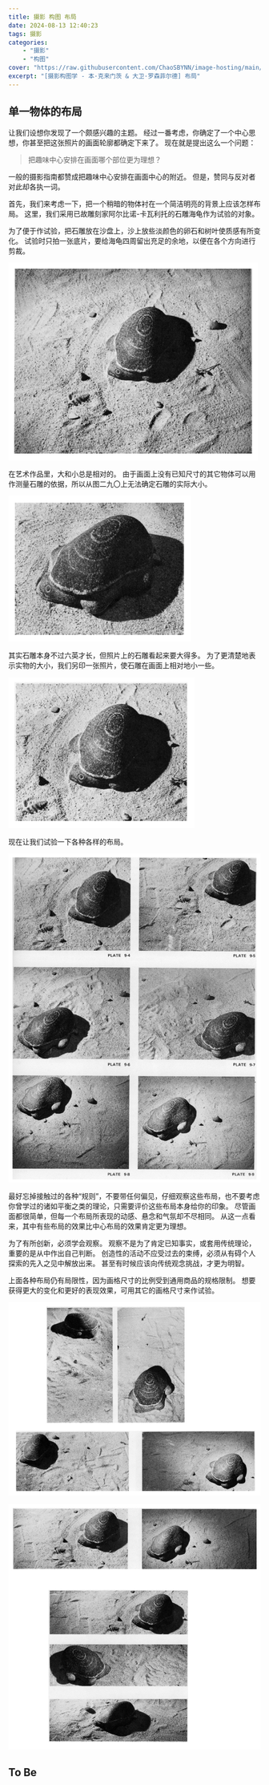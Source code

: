 ```yaml
---
title: 摄影 构图 布局
date: 2024-08-13 12:40:23
tags: 摄影
categories:
    - "摄影"
    - "构图"
cover: "https://raw.githubusercontent.com/ChaoSBYNN/image-hosting/main/photography/lens.webp"
excerpt: "[摄影构图学 - 本·克来门茨 & 大卫·罗森菲尔德] 布局"
---
```


## 单一物体的布局

让我们设想你发现了一个颇感兴趣的主题。
经过一番考虑，你确定了一个中心思想，你甚至把这张照片的画面轮廓都确定下来了。
现在就是提出这么一个问题：

> 把趣味中心安排在画面哪个部位更为理想？

一般的摄影指南都赞成把趣味中心安排在画面中心的附近。
但是，赞同与反对者对此却各执一词。

首先，我们来考虑一下，把一个稍暗的物体衬在一个简洁明亮的背景上应该怎样布局。
这里，我们采用已故雕刻家阿尔比诺-卡瓦利托的石雕海龟作为试验的对象。

为了便于作试验，把石雕放在沙盘上，沙上放些淡颜色的卵石和树叶使质感有所变化。
试验时只拍一张底片，要给海龟四周留出充足的余地，以便在各个方向进行剪裁。

![-](https://raw.githubusercontent.com/ChaoSBYNN/image-hosting/main/photography/2024-08-17/20240817125049.png)

在艺术作品里，大和小总是相对的。
由于画面上没有已知尺寸的其它物体可以用作测量石雕的依据，所以从图二九〇上无法确定石雕的实际大小。

![-](https://raw.githubusercontent.com/ChaoSBYNN/image-hosting/main/photography/2024-08-17/20240817125106.png)

其实石雕本身不过六英才长，但照片上的石雕看起来要大得多。
为了更清楚地表示实物的大小，我们另印一张照片，使石雕在画面上相对地小一些。

![-](https://raw.githubusercontent.com/ChaoSBYNN/image-hosting/main/photography/2024-08-17/20240817125117.png)

现在让我们试验一下各种各样的布局。

![-](https://raw.githubusercontent.com/ChaoSBYNN/image-hosting/main/photography/2024-08-17/20240817125129.png)

最好忘掉接触过的各种“规则”，不要带任何偏见，仔细观察这些布局，也不要考虑你曾学过的诸如平衡之类的理论，只需要评价这些布局本身给你的印象。
尽管画面都很简单，但每一个布局所表现的动感、悬念和气氛却不尽相同。
从这一点看来，其中有些布局的效果比中心布局的效果肯定更为理想。

为了有所创新，必须学会观察。
观察不是为了肯定已知事实，或套用传统理论，重要的是从中作出自己判断。
创造性的活动不应受过去的束缚，必须从有碍个人探索的先入之见中解放出来。
甚至有时候应该向传统观念挑战，才更为明智。

上面各种布局仍有局限性，因为画格尺寸的比例受到通用商品的规格限制。
想要获得更大的变化和更好的表现效果，可用其它的画格尺寸来作试验。

![-](https://raw.githubusercontent.com/ChaoSBYNN/image-hosting/main/photography/2024-08-17/20240817125139.png)

![-](https://raw.githubusercontent.com/ChaoSBYNN/image-hosting/main/photography/2024-08-17/20240817125151.png)

## To Be
